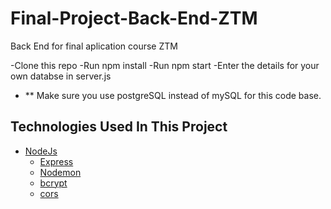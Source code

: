 # Final-Project-Back-End-ZTM
Back End for final aplication course ZTM

-Clone this repo
-Run npm install
-Run npm start
-Enter the details for your own databse in server.js
- ** Make sure you use postgreSQL instead of mySQL for this code base.

## Technologies Used In This Project

- [NodeJs](https://nodejs.org/)
    - [Express](https://expressjs.com)
    - [Nodemon](https://nodemon.io/)
    - [bcrypt](https://www.npmjs.com/package/bcrypt)
    - [cors](https://www.npmjs.com/package/cors)

